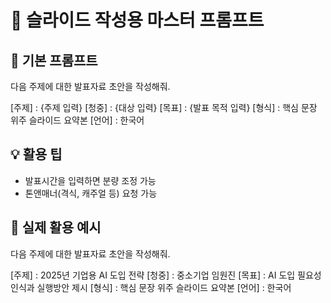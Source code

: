 # 🎤 슬라이드 작성용 마스터 프롬프트

## 📝 기본 프롬프트

다음 주제에 대한 발표자료 초안을 작성해줘.

[주제] : {주제 입력}
[청중] : {대상 입력}
[목표] : {발표 목적 입력}
[형식] : 핵심 문장 위주 슬라이드 요약본
[언어] : 한국어



## 💡 활용 팁
- 발표시간을 입력하면 분량 조정 가능
- 톤앤매너(격식, 캐주얼 등) 요청 가능

## 📂 실제 활용 예시

다음 주제에 대한 발표자료 초안을 작성해줘.

[주제] : 2025년 기업용 AI 도입 전략
[청중] : 중소기업 임원진
[목표] : AI 도입 필요성 인식과 실행방안 제시
[형식] : 핵심 문장 위주 슬라이드 요약본
[언어] : 한국어
